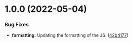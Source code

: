 # 1.0.0 (2022-05-04)


### Bug Fixes

* **formatting:** Updating the formatting of the JS. ([42b4177](https://github.com/PaulKinlan/logseq-webpage-title/commit/42b417721d6ef79a516ab78dd82f5ec829739e46))
